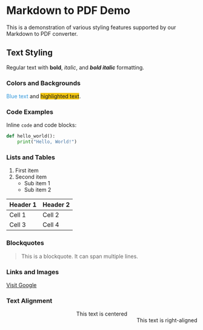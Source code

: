 # Markdown to PDF Demo

This is a demonstration of various styling features supported by our Markdown to PDF converter.

## Text Styling

Regular text with **bold**, *italic*, and ***bold italic*** formatting.

### Colors and Backgrounds

<span style="color: #3498db">Blue text</span> and <span style="background-color: #f1c40f">highlighted text</span>.

### Code Examples

Inline `code` and code blocks:

```python
def hello_world():
    print("Hello, World!")
```

### Lists and Tables

1. First item
2. Second item
   - Sub item 1
   - Sub item 2

| Header 1 | Header 2 |
|----------|----------|
| Cell 1   | Cell 2   |
| Cell 3   | Cell 4   |

### Blockquotes

> This is a blockquote.
> It can span multiple lines.

### Links and Images

[Visit Google](https://www.google.com)

### Text Alignment

<div style="text-align: center">
This text is centered
</div>

<div style="text-align: right">
This text is right-aligned
</div>